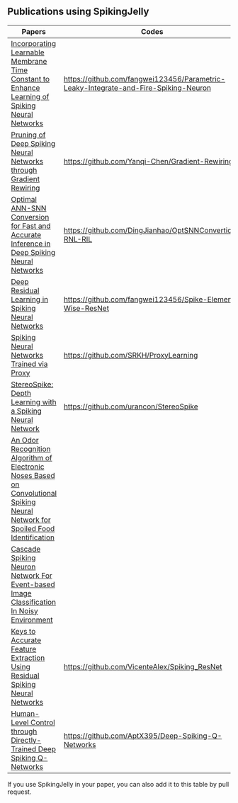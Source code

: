 ## Publications using SpikingJelly

| Papers                                                       | Codes                                                        |
| ------------------------------------------------------------ | ------------------------------------------------------------ |
| [Incorporating Learnable Membrane Time Constant to Enhance Learning of Spiking Neural Networks](https://arxiv.org/abs/2007.05785) | https://github.com/fangwei123456/Parametric-Leaky-Integrate-and-Fire-Spiking-Neuron |
| [Pruning of Deep Spiking Neural Networks through Gradient Rewiring](https://arxiv.org/abs/2105.04916) | https://github.com/Yanqi-Chen/Gradient-Rewiring              |
| [Optimal ANN-SNN Conversion for Fast and Accurate Inference in Deep Spiking Neural Networks](https://arxiv.org/abs/2105.11654) | https://github.com/DingJianhao/OptSNNConvertion-RNL-RIL      |
| [Deep Residual Learning in Spiking Neural Networks](https://arxiv.org/abs/2102.04159) | https://github.com/fangwei123456/Spike-Element-Wise-ResNet   |
| [Spiking Neural Networks Trained via Proxy](https://arxiv.org/abs/2109.13208) | https://github.com/SRKH/ProxyLearning                        |
| [StereoSpike: Depth Learning with a Spiking Neural Network](https://arxiv.org/abs/2109.13751) | https://github.com/urancon/StereoSpike                       |
| [An Odor Recognition Algorithm of Electronic Noses Based on Convolutional Spiking Neural Network for Spoiled Food Identification](https://iopscience.iop.org/article/10.1149/1945-7111/ac1699/meta) |                                                              |
| [Cascade Spiking Neuron Network For Event-based Image Classification In Noisy Environment](https://www.techrxiv.org/articles/preprint/Cascade_Spiking_Neuron_Network_For_Event-based_Image_Classification_In_Noisy_Environment/16571043) |                                                              |
| [Keys to Accurate Feature Extraction Using Residual Spiking Neural Networks](https://arxiv.org/abs/2111.05955) | https://github.com/VicenteAlex/Spiking_ResNet                |
| [Human-Level Control through Directly-Trained Deep Spiking Q-Networks](https://arxiv.org/abs/2201.07211) | https://github.com/AptX395/Deep-Spiking-Q-Networks           |

If you use SpikingJelly in your paper, you can also add it to this table by pull request.

